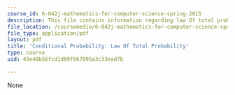 ```yaml
---
course_id: 6-042j-mathematics-for-computer-science-spring-2015
description: This file contains information regarding law Of total probability.
file_location: /coursemedia/6-042j-mathematics-for-computer-science-spring-2015/45e48b56fcd1d69f667095a3c33ead7b_MIT6_042JS15_LawTotalProbab.pdf
file_type: application/pdf
layout: pdf
title: 'Conditional Probability: Law Of Total Probability'
type: course
uid: 45e48b56fcd1d69f667095a3c33ead7b

---
```

None
